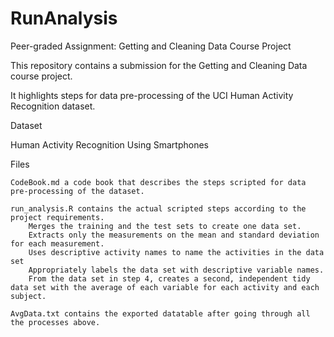 # RunAnalysis

Peer-graded Assignment: Getting and Cleaning Data Course Project

This repository contains a submission for the Getting and Cleaning Data course project. 

It highlights steps for data pre-processing of the UCI Human Activity Recognition dataset.

Dataset

Human Activity Recognition Using Smartphones

Files

    CodeBook.md a code book that describes the steps scripted for data pre-processing of the dataset.
	
    run_analysis.R contains the actual scripted steps according to the project requirements.
        Merges the training and the test sets to create one data set.
        Extracts only the measurements on the mean and standard deviation for each measurement.
        Uses descriptive activity names to name the activities in the data set
        Appropriately labels the data set with descriptive variable names.
        From the data set in step 4, creates a second, independent tidy data set with the average of each variable for each activity and each subject.

    AvgData.txt contains the exported datatable after going through all the processes above.

